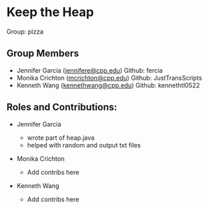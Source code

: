 # Keep the Heap

Group: pizza

## Group Members
- Jennifer Garcia (jennifere@cpp.edu) Github: fercia
- Monika Crichton (mcrichton@cpp.edu) Github: JustTransScripts
- Kenneth Wang (kennethwang@cpp.edu) Github: kennethtl0522

## Roles and Contributions:

- Jennifer Garcia
  - wrote part of heap.java
  - helped with random and output txt files

- Monika Crichton
  - Add contribs here

- Kenneth Wang
  - Add contribs here
